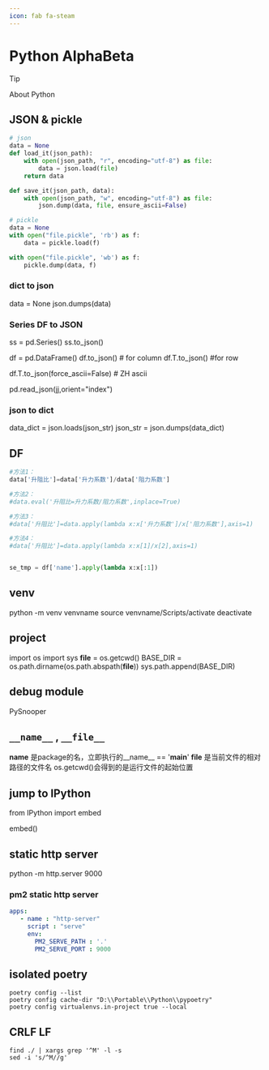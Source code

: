 ```yaml
---
icon: fab fa-steam
---
```


# Python AlphaBeta

> [!TIP]
> About Python

## JSON & pickle

``` python
# json
data = None
def load_it(json_path):
    with open(json_path, "r", encoding="utf-8") as file:
        data = json.load(file)
    return data

def save_it(json_path, data):
    with open(json_path, "w", encoding="utf-8") as file:
        json.dump(data, file, ensure_ascii=False)

# pickle
data = None
with open("file.pickle", 'rb') as f:
    data = pickle.load(f)

with open("file.pickle", 'wb') as f:
    pickle.dump(data, f)
```

### dict to json

data = None
json.dumps(data)

### Series DF to JSON

ss = pd.Series()
ss.to_json()

df = pd.DataFrame()
df.to_json() # for column
df.T.to_json() #for row

df.T.to_json(force_ascii=False) # ZH ascii

pd.read_json(jj,orient="index")



### json to dict
data_dict = json.loads(json_str)
json_str = json.dumps(data_dict)





## DF

``` python
#方法1：
data['升阻比']=data['升力系数']/data['阻力系数']

#方法2：
#data.eval('升阻比=升力系数/阻力系数',inplace=True)

#方法3：
#data['升阻比']=data.apply(lambda x:x['升力系数']/x['阻力系数'],axis=1)

#方法4：
#data['升阻比']=data.apply(lambda x:x[1]/x[2],axis=1)


se_tmp = df['name'].apply(lambda x:x[:1])
```


## venv

python -m venv venvname
source venvname/Scripts/activate
deactivate

## project

import os
import sys
__file__ = os.getcwd()
BASE_DIR = os.path.dirname(os.path.abspath(__file__))
sys.path.append(BASE_DIR)

## debug module

PySnooper

## `__name__` , `__file__`

__name__ 是package的名，立即执行的__name__ == '__main__'
__file__ 是当前文件的相对路径的文件名
os.getcwd()会得到的是运行文件的起始位置

## jump to IPython

from IPython import embed

embed()


## static http server

python -m http.server 9000


### pm2 static http server

``` yml
apps:
   - name : "http-server"
     script : "serve"
     env:
       PM2_SERVE_PATH : '.'
       PM2_SERVE_PORT : 9000
```

## isolated poetry

``` shell
poetry config --list
poetry config cache-dir "D:\\Portable\\Python\\pypoetry"
poetry config virtualenvs.in-project true --local
```

## CRLF LF

``` shell
find ./ | xargs grep '^M' -l -s
sed -i 's/^M//g'
```
